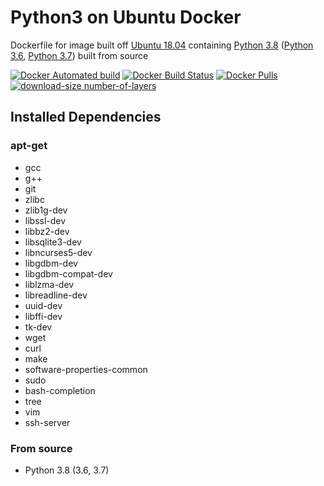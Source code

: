 # Python3 on Ubuntu Docker

Dockerfile for image built off [Ubuntu 18.04](https://wiki.ubuntu.com/BionicBeaver/ReleaseNotes/18.04) containing [Python 3.8](https://www.python.org/downloads/release/python-381/) ([Python 3.6](https://www.python.org/downloads/release/python-368/), [Python 3.7](https://www.python.org/downloads/release/python-374/)) built from source

[![Docker Automated build](https://img.shields.io/docker/automated/matthewfeickert/docker-python3-ubuntu.svg)](https://hub.docker.com/r/matthewfeickert/docker-python3-ubuntu/)
[![Docker Build Status](https://img.shields.io/docker/build/matthewfeickert/docker-python3-ubuntu.svg)](https://hub.docker.com/r/matthewfeickert/docker-python3-ubuntu/builds/)
[![Docker Pulls](https://img.shields.io/docker/pulls/matthewfeickert/docker-python3-ubuntu.svg)](https://hub.docker.com/r/matthewfeickert/docker-python3-ubuntu/)
[![download-size number-of-layers](https://images.microbadger.com/badges/image/matthewfeickert/docker-python3-ubuntu.svg)](https://microbadger.com/images/matthewfeickert/docker-python3-ubuntu)

## Installed Dependencies

### apt-get
- gcc
- g++
- git
- zlibc
- zlib1g-dev
- libssl-dev
- libbz2-dev
- libsqlite3-dev
- libncurses5-dev
- libgdbm-dev
- libgdbm-compat-dev
- liblzma-dev
- libreadline-dev
- uuid-dev
- libffi-dev
- tk-dev
- wget
- curl
- make
- software-properties-common
- sudo
- bash-completion
- tree
- vim
- ssh-server

### From source

- Python 3.8 (3.6, 3.7)
